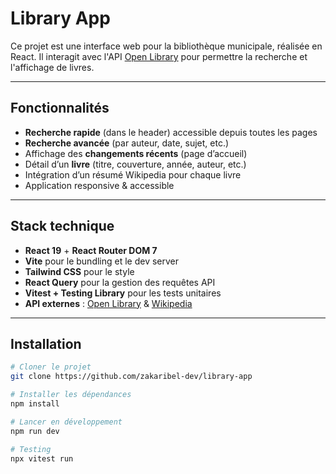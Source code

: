 #  Library App

Ce projet est une interface web pour la bibliothèque municipale, réalisée en React. Il interagit avec l'API [Open Library](https://openlibrary.org/developers/api) pour permettre la recherche et l'affichage de livres.

---

##  Fonctionnalités

-  **Recherche rapide** (dans le header) accessible depuis toutes les pages
-  **Recherche avancée** (par auteur, date, sujet, etc.)
-  Affichage des **changements récents** (page d’accueil)
-  Détail d’un **livre** (titre, couverture, année, auteur, etc.)
-  Intégration d’un résumé Wikipedia pour chaque livre
-  Application responsive & accessible

---

##  Stack technique

- **React 19** + **React Router DOM 7**
- **Vite** pour le bundling et le dev server
- **Tailwind CSS** pour le style
- **React Query** pour la gestion des requêtes API
- **Vitest + Testing Library** pour les tests unitaires
- **API externes** : [Open Library](https://openlibrary.org/dev/docs/api) & [Wikipedia](https://www.mediawiki.org/wiki/API:Main_page)

---

##  Installation

```bash
# Cloner le projet
git clone https://github.com/zakaribel-dev/library-app

# Installer les dépendances
npm install

# Lancer en développement
npm run dev

# Testing
npx vitest run


